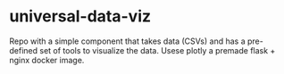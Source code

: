 # universal-data-viz
Repo with a simple component that takes data (CSVs) and has a pre-defined set of tools to visualize the data. Usese plotly a premade flask + nginx docker image.
